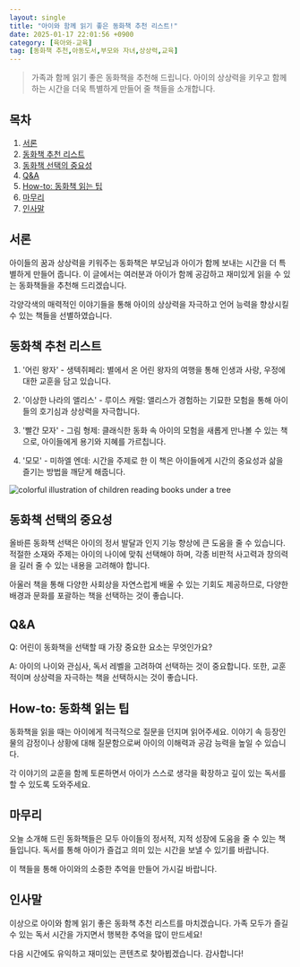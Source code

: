 ```yaml
---
layout: single
title: "아이와 함께 읽기 좋은 동화책 추천 리스트!"
date: 2025-01-17 22:01:56 +0900
category: [육아와-교육]
tag: [동화책 추천,아동도서,부모와 자녀,상상력,교육]
---
```

  
> 가족과 함께 읽기 좋은 동화책을 추천해 드립니다. 아이의 상상력을 키우고 함께 하는 시간을 더욱 특별하게 만들어 줄 책들을 소개합니다.

## 목차
1. [서론](#서론)
2. [동화책 추천 리스트](#동화책-추천-리스트)
3. [동화책 선택의 중요성](#동화책-선택의-중요성)
4. [Q&A](#qa)
5. [How-to: 동화책 읽는 팁](#how-to-동화책-읽는-팁)
6. [마무리](#마무리)
7. [인사말](#인사말)

## 서론

아이들의 꿈과 상상력을 키워주는 동화책은 부모님과 아이가 함께 보내는 시간을 더 특별하게 만들어 줍니다. 이 글에서는 여러분과 아이가 함께 공감하고 재미있게 읽을 수 있는 동화책들을 추천해 드리겠습니다.


각양각색의 매력적인 이야기들을 통해 아이의 상상력을 자극하고 언어 능력을 향상시킬 수 있는 책들을 선별하였습니다.



## 동화책 추천 리스트

1. '어린 왕자' - 생텍쥐페리: 별에서 온 어린 왕자의 여행을 통해 인생과 사랑, 우정에 대한 교훈을 담고 있습니다.


2. '이상한 나라의 앨리스' - 루이스 캐럴: 앨리스가 경험하는 기묘한 모험을 통해 아이들의 호기심과 상상력을 자극합니다.


3. '빨간 모자' - 그림 형제: 클래식한 동화 속 아이의 모험을 새롭게 만나볼 수 있는 책으로, 아이들에게 용기와 지혜를 가르칩니다.


4. '모모' - 미하엘 엔데: 시간을 주제로 한 이 책은 아이들에게 시간의 중요성과 삶을 즐기는 방법을 깨닫게 해줍니다.


![colorful illustration of children reading books under a tree](https://i.ibb.co/T8tmqhH/VQleHU.png)



## 동화책 선택의 중요성

올바른 동화책 선택은 아이의 정서 발달과 인지 기능 향상에 큰 도움을 줄 수 있습니다. 적절한 소재와 주제는 아이의 나이에 맞춰 선택해야 하며, 각종 비판적 사고력과 창의력을 길러 줄 수 있는 내용을 고려해야 합니다.


아울러 책을 통해 다양한 사회상을 자연스럽게 배울 수 있는 기회도 제공하므로, 다양한 배경과 문화를 포괄하는 책을 선택하는 것이 좋습니다.



## Q&A

Q: 어린이 동화책을 선택할 때 가장 중요한 요소는 무엇인가요?


A: 아이의 나이와 관심사, 독서 레벨을 고려하여 선택하는 것이 중요합니다. 또한, 교훈적이며 상상력을 자극하는 책을 선택하시는 것이 좋습니다.



## How-to: 동화책 읽는 팁

동화책을 읽을 때는 아이에게 적극적으로 질문을 던지며 읽어주세요. 이야기 속 등장인물의 감정이나 상황에 대해 질문함으로써 아이의 이해력과 공감 능력을 높일 수 있습니다.


각 이야기의 교훈을 함께 토론하면서 아이가 스스로 생각을 확장하고 깊이 있는 독서를 할 수 있도록 도와주세요.



## 마무리

오늘 소개해 드린 동화책들은 모두 아이들의 정서적, 지적 성장에 도움을 줄 수 있는 책들입니다. 독서를 통해 아이가 즐겁고 의미 있는 시간을 보낼 수 있기를 바랍니다.


이 책들을 통해 아이와의 소중한 추억을 만들어 가시길 바랍니다.



## 인사말

이상으로 아이와 함께 읽기 좋은 동화책 추천 리스트를 마치겠습니다. 가족 모두가 즐길 수 있는 독서 시간을 가지면서 행복한 추억을 많이 만드세요!


다음 시간에도 유익하고 재미있는 콘텐츠로 찾아뵙겠습니다. 감사합니다!

